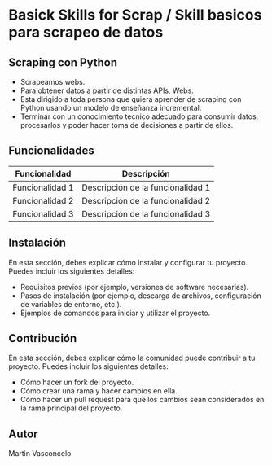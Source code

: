 

# Basick Skills for Scrap / Skill basicos para scrapeo de datos

## Scraping con Python

- Scrapeamos webs.
- Para obtener datos a partir de distintas APIs, Webs.
- Esta dirigido a toda persona que quiera aprender de scraping con Python usando un modelo de enseñanza incremental.
- Terminar con un conocimiento tecnico adecuado para consumir datos, procesarlos y poder hacer toma de decisiones a partir de ellos.

## Funcionalidades

| Funcionalidad | Descripción |
| --- | --- |
| Funcionalidad 1 | Descripción de la funcionalidad 1 |
| Funcionalidad 2 | Descripción de la funcionalidad 2 |
| Funcionalidad 3 | Descripción de la funcionalidad 3 |

## Instalación

En esta sección, debes explicar cómo instalar y configurar tu proyecto. Puedes incluir los siguientes detalles:

- Requisitos previos (por ejemplo, versiones de software necesarias).
- Pasos de instalación (por ejemplo, descarga de archivos, configuración de variables de entorno, etc.).
- Ejemplos de comandos para iniciar y utilizar el proyecto.

## Contribución

En esta sección, debes explicar cómo la comunidad puede contribuir a tu proyecto. Puedes incluir los siguientes detalles:

- Cómo hacer un fork del proyecto.
- Cómo crear una rama y hacer cambios en ella.
- Cómo hacer un pull request para que los cambios sean considerados en la rama principal del proyecto.

## Autor

Martin Vasconcelo

